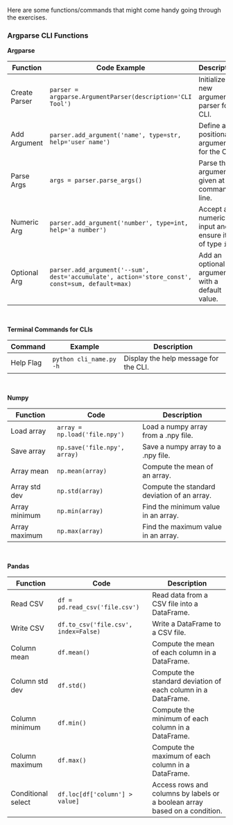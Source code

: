 Here are some functions/commands that might come handy going through the exercises.

### Argparse CLI Functions

**Argparse**

| Function      | Code Example                                                                                    | Description                                                      |
|--------------|---------------------------------------------------------                                        |------------------------------------------------------------------|
| Create Parser| `parser = argparse.ArgumentParser(description='CLI Tool')`                                      | Initialize a new argument parser for CLI.                        |
| Add Argument | `parser.add_argument('name', type=str, help='user name')`                                       | Define a positional argument for the CLI.                        |
| Parse Args   | `args = parser.parse_args()`                                                                    | Parse the arguments given at the command line.                   |
| Numeric Arg  | `parser.add_argument('number', type=int, help='a number')`                                      | Accept a numeric input and ensure it's of type `int`.            |
| Optional Arg | `parser.add_argument('--sum', dest='accumulate', action='store_const', const=sum, default=max)` | Add an optional argument with a default value.                   |

<br>

**Terminal Commands for CLIs**

| Command      | Example                                               | Description                                                      |
|--------------|------------------------------------------------------------|------------------------------------------------------------------|
| Help Flag    | `python cli_name.py -h`                                    | Display the help message for the CLI.                            |

<br>

**Numpy**

| Function       | Code                             | Description                                     |
|----------------|----------------------------------|-------------------------------------------------|
| Load array     | `array = np.load('file.npy')`    | Load a numpy array from a .npy file.            |
| Save array     | `np.save('file.npy', array)`     | Save a numpy array to a .npy file.              |
| Array mean     | `np.mean(array)`                 | Compute the mean of an array.                   |
| Array std dev  | `np.std(array)`                  | Compute the standard deviation of an array.     |
| Array minimum  | `np.min(array)`                  | Find the minimum value in an array.             |
| Array maximum  | `np.max(array)`                  | Find the maximum value in an array.             |

<br>

**Pandas**

| Function          | Code                                     | Description                                                      |
|-------------------|------------------------------------------|------------------------------------------------------------------|
| Read CSV          | `df = pd.read_csv('file.csv')`           | Read data from a CSV file into a DataFrame.                      |
| Write CSV         | `df.to_csv('file.csv', index=False)`     | Write a DataFrame to a CSV file.                                 |
| Column mean       | `df.mean()`                              | Compute the mean of each column in a DataFrame.                  |
| Column std dev    | `df.std()`                               | Compute the standard deviation of each column in a DataFrame.    |
| Column minimum    | `df.min()`                               | Compute the minimum of each column in a DataFrame.               |
| Column maximum    | `df.max()`                               | Compute the maximum of each column in a DataFrame.               |
| Conditional select| `df.loc[df['column'] > value]`           | Access rows and columns by labels or a boolean array based on a condition. |
